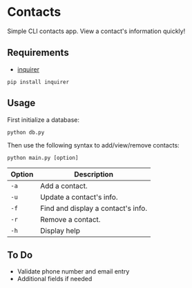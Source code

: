 # Contacts
Simple CLI contacts app. View a contact's information quickly!

## Requirements
* [inquirer](https://pypi.org/project/inquirer/)
```
pip install inquirer
```

## Usage
First initialize a database:
```
python db.py
```
Then use the following syntax to add/view/remove contacts:
```
python main.py [option]
```
| Option | Description                        |
|--------|------------------------------------|
| `-a`   | Add a contact.                     |
| `-u`   | Update a contact's info.           |
| `-f`   | Find and display a contact's info. |
| `-r`   | Remove a contact.                  |
| `-h`   | Display help                       |

## To Do
* Validate phone number and email entry
* Additional fields if needed
